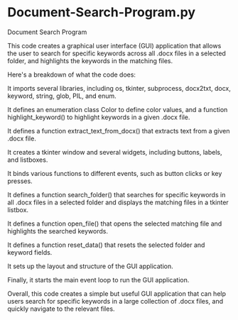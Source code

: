 # Document-Search-Program.py
Document Search Program

This code creates a graphical user interface (GUI) application that allows the user to search for specific keywords across all .docx files in a selected folder, and highlights the keywords in the matching files.

Here's a breakdown of what the code does:

It imports several libraries, including os, tkinter, subprocess, docx2txt, docx, keyword, string, glob, PIL, and enum.

It defines an enumeration class Color to define color values, and a function highlight_keyword() to highlight keywords in a given .docx file.

It defines a function extract_text_from_docx() that extracts text from a given .docx file.

It creates a tkinter window and several widgets, including buttons, labels, and listboxes.

It binds various functions to different events, such as button clicks or key presses.

It defines a function search_folder() that searches for specific keywords in all .docx files in a selected folder and displays the matching files in a tkinter listbox.

It defines a function open_file() that opens the selected matching file and highlights the searched keywords.

It defines a function reset_data() that resets the selected folder and keyword fields.

It sets up the layout and structure of the GUI application.

Finally, it starts the main event loop to run the GUI application.

Overall, this code creates a simple but useful GUI application that can help users search for specific keywords in a large collection of .docx files, and quickly navigate to the relevant files.
